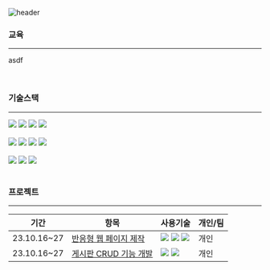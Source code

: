 ![header](https://capsule-render.vercel.app/api?type=waving&color=99CCFF&height=200&section=header&text=Hi+👋+I`m+Kang+YunSik&fontSize=60&)
### 교육

---
asdf

<br/>

### 기술스택

---

<div>
  <img src="https://img.shields.io/badge/Java-007396?style=for-the-badge&logo=openjdk&logoColor=white">  
  <img src="https://img.shields.io/badge/spring-6DB33F?style=for-the-badge&logo=spring&logoColor=white"> 
 <img src="https://img.shields.io/badge/react-61DAFB?style=for-the-badge&logo=react&logoColor=black"> 
  <img src="https://img.shields.io/badge/mariaDB-003545?style=for-the-badge&logo=mariaDB&logoColor=white"> 

 </div> 
<br/>

<div>
  <img src="https://img.shields.io/badge/html5-E34F26?style=for-the-badge&logo=html5&logoColor=white"> 
  <img src="https://img.shields.io/badge/css-1572B6?style=for-the-badge&logo=css3&logoColor=white"> 
  <img src="https://img.shields.io/badge/javascript-F7DF1E?style=for-the-badge&logo=javascript&logoColor=black"> 
  <img src="https://img.shields.io/badge/node.js-339933?style=for-the-badge&logo=Node.js&logoColor=white">

 </div> 
<br/>

<div>
 <img src="https://img.shields.io/badge/apache tomcat-F8DC75?style=for-the-badge&logo=apachetomcat&logoColor=white">
  <img src="https://img.shields.io/badge/github-181717?style=for-the-badge&logo=github&logoColor=white">
  <img src="https://img.shields.io/badge/git-F05032?style=for-the-badge&logo=git&logoColor=white">
 </div> 
<br/>
   
### 프로젝트   
---

| 기간 | 항목 | 사용기술 | 개인/팀 |
| --- | --- | --- | --- |
| 23.10.16~27 | <a href="https://github.com/Kang-YunSik/Web_Selfpj_gilbut">반응형 웹 페이지 제작</a> | <img src="https://img.shields.io/badge/html5-E34F26?style=for-the-badge&logo=html5&logoColor=white"> <img src="https://img.shields.io/badge/css-1572B6?style=for-the-badge&logo=css3&logoColor=white"> <img src="https://img.shields.io/badge/javascript-F7DF1E?style=for-the-badge&logo=javascript&logoColor=black"> | 개인 |
| 23.10.16~27 | <a href="https://github.com/Kang-YunSik/java_selfpj_thisisjava">게시판 CRUD 기능 개발 </a> | <img src="https://img.shields.io/badge/java-007396?style=for-the-badge&logo=java&logoColor=white"> <img src="https://img.shields.io/badge/mariaDB-003545?style=for-the-badge&logo=mariaDB&logoColor=white"> | 개인 |


<br>   

